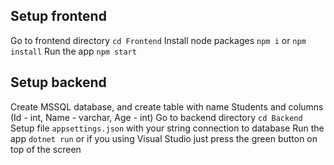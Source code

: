 ## Setup frontend
Go to frontend directory `cd Frontend`
Install node packages `npm i` or `npm install`
Run the app `npm start`

## Setup backend
Create MSSQL database, and create table with name Students and columns (Id - int, Name - varchar, Age - int)
Go to backend directory `cd Backend`
Setup file `appsettings.json` with your string connection to database
Run the app `dotnet run` or if you using Visual Studio just press the green button on top of the screen

